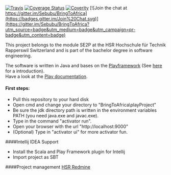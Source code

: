 [![Travis](https://travis-ci.org/Sebubu/BringToAfrica.svg?branch=master)](https://travis-ci.org/Sebubu/BringToAfrica) [![Coverage Status](https://coveralls.io/repos/Sebubu/BringToAfrica/badge.svg?branch=master)](https://coveralls.io/r/Sebubu/BringToAfrica?branch=master) [![Coverity](https://scan.coverity.com/projects/4349/badge.svg)](https://scan.coverity.com/projects/4349) [![Join the chat at https://gitter.im/Sebubu/BringToAfrica](https://badges.gitter.im/Join%20Chat.svg)](https://gitter.im/Sebubu/BringToAfrica?utm_source=badge&utm_medium=badge&utm_campaign=pr-badge&utm_content=badge)

This project belongs to the module SE2P at the HSR Hochschule für Technik Rapperswil Switzerland and is part of the bachelor degree in software engineering.  

The software is written in Java and bases on the [Playframework](https://www.playframework.com/) (See [here](https://www.youtube.com/watch?v=bLrmnjPQsZc) for a introduction).  
Have a look at the [Play documentation](https://www.playframework.com/documentation/2.3.x/Home).
     
#### First steps:
- Pull this repository to your hard disk
- Open cmd and change your directory to "BringToAfrica\playProject"
- Be sure the jdk directory path is written in the environment variables PATH (you need java.exe and javac.exe).
- Type in the command "activator run".
- Open your browser with the url "http://localhost:9000"
- (Optional) Type in "activator ui" for more activator fun.

####Intellij IDEA Support
- Install the Scala and Play Framework plugin for Intellij
- Import project as SBT

####Project management
[HSR Redmine](http://sinv-56071.edu.hsr.ch/redmine/projects/bringtoafrica/)

